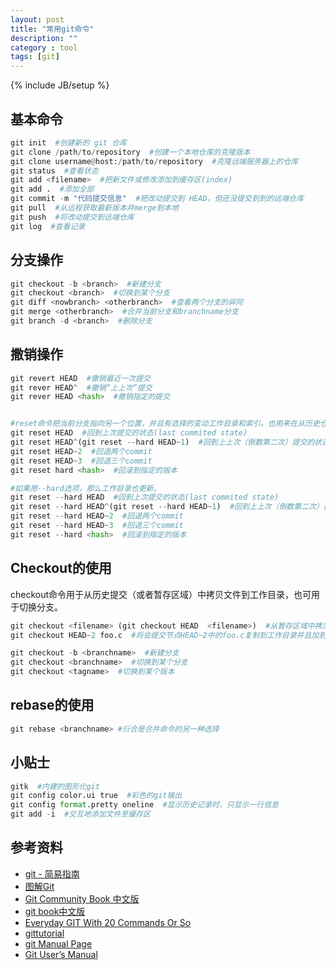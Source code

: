 ```yaml
---
layout: post
title: "常用git命令"
description: ""
category : tool
tags: [git]
---
```

{% include JB/setup %}


## 基本命令

``` python
git init  #创建新的 git 仓库
git clone /path/to/repository  #创建一个本地仓库的克隆版本
git clone username@host:/path/to/repository  #克隆远端服务器上的仓库
git status  #查看状态
git add <filename>  #把新文件或修改添加到缓存区(index)
git add .  #添加全部
git commit -m "代码提交信息"  #把改动提交到 HEAD，但还没提交到到的远端仓库
git pull  #从远程获取最新版本并merge到本地
git push  #将改动提交到远端仓库
git log  #查看记录
```

## 分支操作

``` python
git checkout -b <branch>  #新建分支
git checkout <branch>  #切换到某个分支
git diff <nowbranch> <otherbranch>  #查看两个分支的异同
git merge <otherbranch>  #合并当前分支和branchname分支
git branch -d <branch>  #删除分支
```

## 撒销操作

``` python
git revert HEAD  #撤销最近一次提交
git rever HEAD^  #撤销“上上次”提交
git rever HEAD <hash>  #撤销指定的提交


#reset命令把当前分支指向另一个位置，并且有选择的变动工作目录和索引。也用来在从历史仓库中复制文件到索引，而不动工作目录。
git reset HEAD  #回到上次提交的状态(last commited state)
git reset HEAD^(git reset --hard HEAD~1)  #回到上上次（倒数第二次）提交的状态
git reset HEAD~2  #回退两个commit
git reset HEAD~3  #回退三个commit
git reset hard <hash>  #回滚到指定的版本

#如果用--hard选项，那么工作目录也更新。
git reset --hard HEAD  #回到上次提交的状态(last commited state)
git reset --hard HEAD^(git reset --hard HEAD~1)  #回到上上次（倒数第二次）提交的状态
git reset --hard HEAD~2  #回退两个commit
git reset --hard HEAD~3  #回退三个commit
git reset --hard <hash>  #回滚到指定的版本
```

## Checkout的使用

checkout命令用于从历史提交（或者暂存区域）中拷贝文件到工作目录，也可用于切换分支。

``` python
git checkout <filename> (git checkout HEAD  <filename>)  #从暂存区域中拷贝内容
git checkout HEAD~2 foo.c  #将会提交节点HEAD~2中的foo.c复制到工作目录并且加到暂存区域中。

git checkout -b <branchname>  #新建分支
git checkout <branchname>  #切换到某个分支
git checkout <tagname>  #切换到某个版本
```
## rebase的使用


``` python
git rebase <branchname> #衍合是合并命令的另一种选择
```

## 小贴士

``` python
gitk  #内建的图形化git
git config color.ui true  #彩色的git输出
git config format.pretty oneline  #显示历史记录时，只显示一行信息
git add -i  #交互地添加文件至缓存区
```


## 参考资料

* [git - 简易指南](http://rogerdudler.github.io/git-guide/index.zh.html)
* [图解Git](http://marklodato.github.io/visual-git-guide/index-zh-cn.html)
* [Git Community Book 中文版](http://gitbook.liuhui998.com/index.html)
* [git book中文版](http://git-scm.com/book/zh)
* [Everyday GIT With 20 Commands Or So](https://www.kernel.org/pub/software/scm/git/docs/everyday.html)
* [gittutorial](https://www.kernel.org/pub/software/scm/git/docs/gittutorial.html)
* [git Manual Page](https://www.kernel.org/pub/software/scm/git/docs/)
* [Git User’s Manual](https://www.kernel.org/pub/software/scm/git/docs/user-manual.html)









